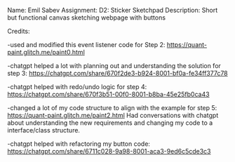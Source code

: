 Name: Emil Sabev
Assignment: D2: Sticker Sketchpad
Description: Short but functional canvas sketching webpage with buttons

Credits:

-used and modified this event listener code for Step 2: https://quant-paint.glitch.me/paint0.html

-chatgpt helped a lot with planning out and understanding the solution for step 3: https://chatgpt.com/share/670f2de3-b924-8001-bf0a-fe34ff377c78

-chatgpt helped with redo/undo logic for step 4: https://chatgpt.com/share/670f3b51-00f0-8001-b8ba-45e25fb0ca43

-changed a lot of my code structure to align with the example for step 5: https://quant-paint.glitch.me/paint2.html
Had conversations with chatgpt about understanding the new requirements and changing my code to a interface/class structure.

-chatgpt helped with refactoring my button code: https://chatgpt.com/share/6711c028-9a98-8001-aca3-9ed6c5cde3c3